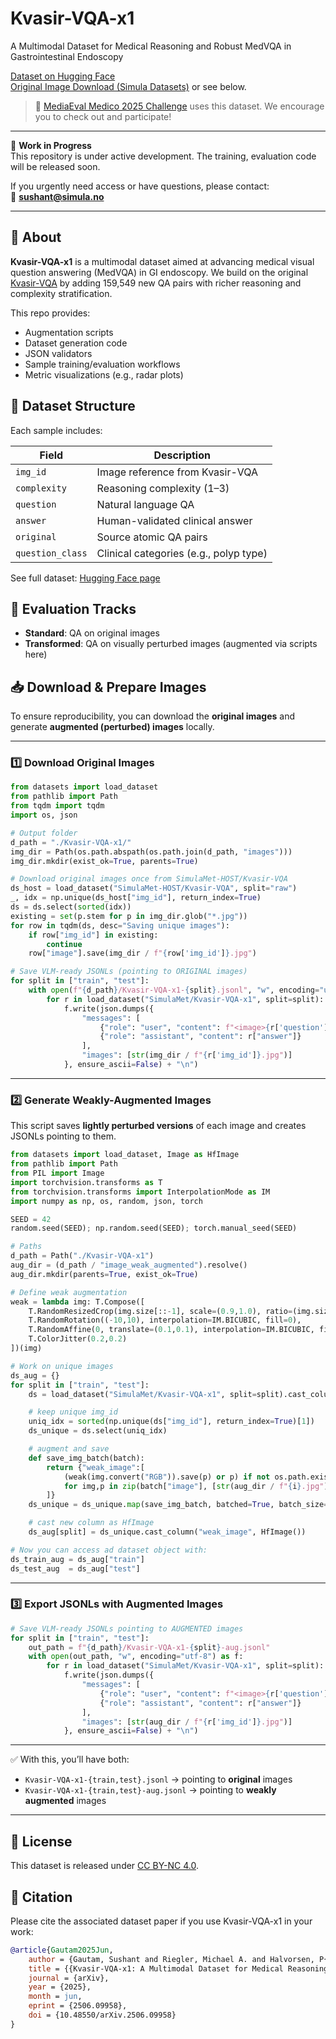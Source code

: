 # Kvasir-VQA-x1


A Multimodal Dataset for Medical Reasoning and Robust MedVQA in Gastrointestinal Endoscopy

[Dataset on Hugging Face](https://huggingface.co/datasets/SimulaMet/Kvasir-VQA-x1)  
[Original Image Download (Simula Datasets)](https://datasets.simula.no/kvasir-vqa/) or see below.

> 🔗 [MediaEval Medico 2025 Challenge](https://github.com/simula/MediaEval-Medico-2025) uses this dataset. We encourage you to check out and participate!

---

🚧 **Work in Progress**  
This repository is under active development. The training, evaluation code will be released soon.

If you urgently need access or have questions, please contact:  
📧 **sushant@simula.no**

---

## 🧠 About

**Kvasir-VQA-x1** is a multimodal dataset aimed at advancing medical visual question answering (MedVQA) in GI endoscopy. We build on the original [Kvasir-VQA](https://datasets.simula.no/kvasir-vqa/) by adding 159,549 new QA pairs with richer reasoning and complexity stratification.

This repo provides:

- Augmentation scripts
- Dataset generation code
- JSON validators
- Sample training/evaluation workflows
- Metric visualizations (e.g., radar plots)

## 🧾 Dataset Structure

Each sample includes:

| Field           | Description |
|----------------|-------------|
| `img_id`        | Image reference from Kvasir-VQA |
| `complexity`    | Reasoning complexity (1–3) |
| `question`      | Natural language QA |
| `answer`        | Human-validated clinical answer |
| `original`      | Source atomic QA pairs |
| `question_class`| Clinical categories (e.g., polyp type) |

See full dataset: [Hugging Face page](https://huggingface.co/datasets/SimulaMet/Kvasir-VQA-x1)

## 🧪 Evaluation Tracks

- **Standard**: QA on original images  
- **Transformed**: QA on visually perturbed images (augmented via scripts here)

## 📥 Download & Prepare Images

To ensure reproducibility, you can download the **original images** and generate **augmented (perturbed) images** locally.

---

### 1️⃣ Download Original Images

```python
from datasets import load_dataset
from pathlib import Path
from tqdm import tqdm
import os, json

# Output folder
d_path = "./Kvasir-VQA-x1/"
img_dir = Path(os.path.abspath(os.path.join(d_path, "images")))
img_dir.mkdir(exist_ok=True, parents=True)

# Download original images once from SimulaMet-HOST/Kvasir-VQA
ds_host = load_dataset("SimulaMet-HOST/Kvasir-VQA", split="raw")
_, idx = np.unique(ds_host["img_id"], return_index=True)
ds = ds.select(sorted(idx))
existing = set(p.stem for p in img_dir.glob("*.jpg"))
for row in tqdm(ds, desc="Saving unique images"):
    if row["img_id"] in existing: 
        continue
    row["image"].save(img_dir / f"{row['img_id']}.jpg")

# Save VLM-ready JSONLs (pointing to ORIGINAL images)
for split in ["train", "test"]:
    with open(f"{d_path}/Kvasir-VQA-x1-{split}.jsonl", "w", encoding="utf-8") as f:
        for r in load_dataset("SimulaMet/Kvasir-VQA-x1", split=split):
            f.write(json.dumps({
                "messages": [
                    {"role": "user", "content": f"<image>{r['question']}"},
                    {"role": "assistant", "content": r["answer"]}
                ],
                "images": [str(img_dir / f"{r['img_id']}.jpg")]
            }, ensure_ascii=False) + "\n")
```

---

### 2️⃣ Generate Weakly-Augmented Images

This script saves **lightly perturbed versions** of each image and creates JSONLs pointing to them.

```python
from datasets import load_dataset, Image as HfImage
from pathlib import Path
from PIL import Image
import torchvision.transforms as T
from torchvision.transforms import InterpolationMode as IM
import numpy as np, os, random, json, torch

SEED = 42
random.seed(SEED); np.random.seed(SEED); torch.manual_seed(SEED)

# Paths
d_path = Path("./Kvasir-VQA-x1")
aug_dir = (d_path / "image_weak_augmented").resolve()
aug_dir.mkdir(parents=True, exist_ok=True)

# Define weak augmentation
weak = lambda img: T.Compose([
    T.RandomResizedCrop(img.size[::-1], scale=(0.9,1.0), ratio=(img.size[0]/img.size[1]*0.95, img.size[0]/img.size[1]*1.05), interpolation=IM.BICUBIC),
    T.RandomRotation((-10,10), interpolation=IM.BICUBIC, fill=0),
    T.RandomAffine(0, translate=(0.1,0.1), interpolation=IM.BICUBIC, fill=0),
    T.ColorJitter(0.2,0.2)
])(img)

# Work on unique images
ds_aug = {}
for split in ["train", "test"]:
    ds = load_dataset("SimulaMet/Kvasir-VQA-x1", split=split).cast_column("image", HfImage())

    # keep unique img_id
    uniq_idx = sorted(np.unique(ds["img_id"], return_index=True)[1])
    ds_unique = ds.select(uniq_idx)

    # augment and save
    def save_img_batch(batch):
        return {"weak_image":[
            (weak(img.convert("RGB")).save(p) or p) if not os.path.exists(p) else p
            for img,p in zip(batch["image"], [str(aug_dir / f"{i}.jpg") for i in batch["img_id"]])
        ]}
    ds_unique = ds_unique.map(save_img_batch, batched=True, batch_size=10, num_proc=4)

    # cast new column as HfImage
    ds_aug[split] = ds_unique.cast_column("weak_image", HfImage())

# Now you can access ad dataset object with:
ds_train_aug = ds_aug["train"]
ds_test_aug  = ds_aug["test"]
```

---

### 3️⃣ Export JSONLs with Augmented Images

```python
# Save VLM-ready JSONLs pointing to AUGMENTED images
for split in ["train", "test"]:
    out_path = f"{d_path}/Kvasir-VQA-x1-{split}-aug.jsonl"
    with open(out_path, "w", encoding="utf-8") as f:
        for r in load_dataset("SimulaMet/Kvasir-VQA-x1", split=split):
            f.write(json.dumps({
                "messages": [
                    {"role": "user", "content": f"<image>{r['question']}"},
                    {"role": "assistant", "content": r["answer"]}
                ],
                "images": [str(aug_dir / f"{r['img_id']}.jpg")]
            }, ensure_ascii=False) + "\n")
```

---

✅ With this, you’ll have both:

- `Kvasir-VQA-x1-{train,test}.jsonl` → pointing to **original** images  
- `Kvasir-VQA-x1-{train,test}-aug.jsonl` → pointing to **weakly augmented** images  

---

## 📜 License

This dataset is released under [CC BY-NC 4.0](https://creativecommons.org/licenses/by-nc/4.0/).

## 📌 Citation

Please cite the associated dataset paper if you use Kvasir-VQA-x1 in your work:
```bibtex
@article{Gautam2025Jun,
	author = {Gautam, Sushant and Riegler, Michael A. and Halvorsen, P{\aa}l},
	title = {{Kvasir-VQA-x1: A Multimodal Dataset for Medical Reasoning and Robust MedVQA in Gastrointestinal Endoscopy}},
	journal = {arXiv},
	year = {2025},
	month = jun,
	eprint = {2506.09958},
	doi = {10.48550/arXiv.2506.09958}
}
```

